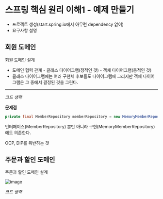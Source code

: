 # 스프링 핵심 원리 이해1 - 예제 만들기

- 프로젝트 생성(start.spring.io에서 아무런 dependency 없이)
- 요구사항 설명



## 회원 도메인

회원 도메인 설계

- 도메인 협력 관계 - 클래스 다이어그램(정적인 것) - 객체 다이어그램(동적인 것)
- 클래스 다이어그램에는 여러 구현체 후보들도 다이어그램에 그리지만 객체 다이어그램은 그 중에서 결정된 것을 그린다.

---

*코드 생략*

**문제점**

```java
private final MemberRepository memberRepository = new MemoryMemberRepository();
```

인터페이스(MemberRepository) 뿐만 아니라 구현(MemoryMemberRepository)에도 의존한다.

OCP, DIP를 위반하는 것



## 주문과 할인 도메인

주문과 할인 도메인 설계

![image](https://user-images.githubusercontent.com/52124204/109557911-11087600-7b1c-11eb-8d0c-4da88cc620ea.png)

*코드 생략*

